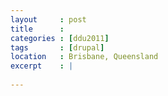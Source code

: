 ```yaml
---
layout     : post
title      : 
categories : [ddu2011]
tags       : [drupal]
location   : Brisbane, Queensland
excerpt    : |
  
---
```



